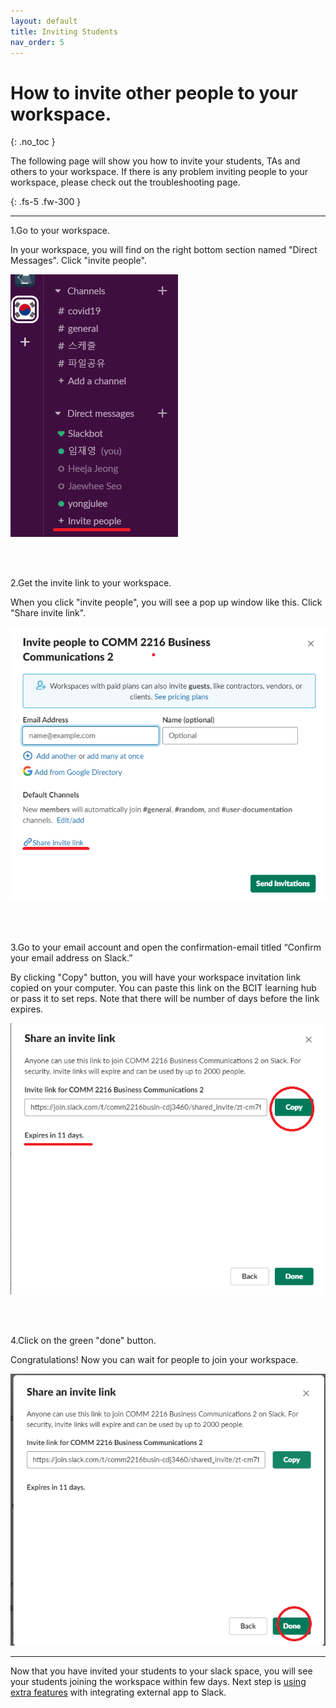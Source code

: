 ```yaml
---
layout: default
title: Inviting Students
nav_order: 5
---
```


# How to invite other people to your workspace.
{: .no_toc }

The following page will show you how to invite your students, TAs and others to your workspace.
If there is any problem inviting people to your workspace, please check out the troubleshooting page.


{: .fs-5 .fw-300 }



* * *

1.Go to your workspace.  

  In your workspace, you will find on the right bottom section named "Direct Messages". Click "invite people".

![enter your email](https://github.com/Jamesreinhardt222/comm-documentation-assignment/blob/gh-pages/assets/images/inv1.png?raw=true)


<br />
<br />

2.Get the invite link to your workspace.

  When you click "invite people", you will see a pop up window like this. Click "Share invite link".

![enter your email](https://github.com/Jamesreinhardt222/comm-documentation-assignment/blob/gh-pages/assets/images/inv2.png?raw=true)

<br />
<br />


3.Go to your email account and open the confirmation-email titled “Confirm your email address on Slack.”

  By clicking "Copy" button, you will have your workspace invitation link copied on your computer. You can paste this link 
  on the BCIT learning hub or pass it to set reps. Note that there will be number of days before the link expires.

![enter your email](https://github.com/Jamesreinhardt222/comm-documentation-assignment/blob/gh-pages/assets/images/inv3.png?raw=true)

<br />
<br />

4.Click on the green "done" button.

Congratulations! Now you can wait for people to join your workspace.

![enter your email](https://github.com/Jamesreinhardt222/comm-documentation-assignment/blob/gh-pages/assets/images/inv4.png?raw=true)


* * *

Now that you have invited your students to your slack space, you will see your students joining the workspace within few days.
Next step is [using extra features](https://jamesreinhardt222.github.io/comm-documentation-assignment/docs/App_integration/) with integrating external app to Slack.  


